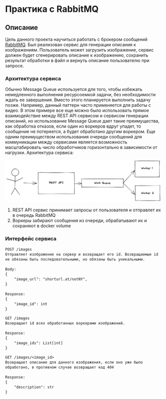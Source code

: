 # Практика с RabbitMQ

## Описание

Цель данного проекта научиться работать с брокером сообщений [RabbitMQ](https://rabbitmq.com/getstarted.html). Был реализован сервис для генерации описания к изображениям. Пользователь может загрузить изображение, сервис должен будет сгенерировать описание к изображению, сохранить результат обработки в файл и вернуть описание пользователю при запросе.


### Архитектура сервиса

Обычно Message Queue используется для того, чтобы избежать немедленного выполнения ресурсоемкой задачи, без необходимости ждать ее завершения. Вместо этого планируется выполнить задачу позже. Например, данный паттерн часто применяется для работы с видео. В этом примере все еще можно было использовать прямое взаимодействие между REST API сервисом и сервисом генерации описаний, но использование Message Queue дает такие преимущества, как обработка отказов, если один из воркеров вдруг упадет, то сообщение не потеряется, а будет обработано другим воркером. Еще одним преимуществом использования очереди сообщений для коммуникации между сервисами является возможность масштабировать число обработчиков горизонтально в зависимости от нагрузки. Архитектура сервиса:

![Architecture](media/architecture.png)


1. REST API сервис принимает запросы от пользователя и отправлет их в очередь RabbitMQ
2. Воркеры забирают сообщения из очереди, обрабатывают их и сохраняют в docker volume


### Интерфейс сервиса
```
POST /images
Отправляет изображение на сервер и возвращает его id. Возвращаемые id не обязаны быть последовательными, но обязаны быть уникальными.

Body:
{
    "image_url": "shorturl.at/notNY",
}

Response:
{
    "image_id": int
}
```

```
GET /images
Возвращает id всех обработанных воркерами изображений.

Response:
{
    "image_ids": List[int]
}
```

```
GET /images/<image_id>
Возвращает описание для данного изображения, если оно уже было обработано, в противном случае возвращает код 404

Response:
{
    "description": str
}
```
